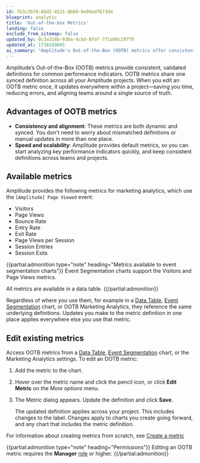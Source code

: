 ```yaml
---
id: fb3c2b70-88d2-4521-8b60-6e09adf673dd
blueprint: analytic
title: 'Out-of-the-box Metrics'
landing: false
exclude_from_sitemap: false
updated_by: 0c3a318b-936a-4cbd-8fdf-771a90c297f0
updated_at: 1738269005
ai_summary: "Amplitude's Out-of-the-Box (OOTB) metrics offer consistent, shared definitions for common performance indicators across your projects. Editing once updates everywhere, saving time and ensuring alignment. Advantages include consistency, speed, and scalability. Available metrics cover marketing analytics like Visitors, Page Views, and more. These metrics can be used in Data Tables, Event Segmentation charts, or OOTB Marketing Analytics with the same definitions. You can edit these metrics easily by adding them to a chart, updating the definition, and saving changes. Editing OOTB metrics requires a Manager role or higher."
---
```

Amplitude’s Out-of-the-Box (OOTB) metrics provide consistent, validated definitions for common performance indicators. OOTB metrics share one synced definition across all your Amplitude projects. When you edit an OOTB metric once, it updates everywhere within a project—saving you time, reducing errors, and aligning teams around a single source of truth.

## Advantages of OOTB metrics

* **Consistency and alignment**: These metrics are both dynamic and synced. You don't need to worry about mismatched definitions or manual updates in more than one place.
* **Speed and scalability**: Amplitude provides default metrics, so you can start analyzing key performance indicators quickly, and keep consistent definitions across teams and projects.

## Available metrics

Amplitude provides the following metrics for marketing analytics, which use the `[Amplitude] Page Viewed` event:

* Visitors
* Page Views
* Bounce Rate
* Entry Rate
* Exit Rate
* Page Views per Session
* Session Entries
* Session Exits

{{partial:admonition type="note" heading="Metrics available to event segmentation charts"}}
Event Segmentation charts support the Visitors and Page Views metrics.

All metrics are available in a data table.
{{/partial:admonition}}

Regardless of where you use them, for example in a [Data Table](/docs/analytics/charts/data-tables), [Event Segmentation](/docs/analytics/charts/event-segmentation) chart, or OOTB Marketing Analytics, they reference the same underlying definitions. Updates you make to the metric definition in one place applies everywhere else you use that metric.

## Edit existing metrics

Access OOTB metrics from a [Data Table](/docs/analytics/charts/data-tables), [Event Segmentation](/docs/analytics/charts/event-segmentation) chart, or the Marketing Analytics settings. To edit an OOTB metric:

1. Add the metric to the chart.
2. Hover over the metric name and click the pencil icon, or click **Edit Metric** on the *More options* menu.
3. The Metric dialog appears. Update the definition and click **Save**.

   The updated definition applies across your project. This includes changes to the label. Changes apply to charts you create going forward, and any chart that includes the metric definition.

For information about creating metrics from scratch, see [Create a metric](/docs/analytics/charts/data-tables/data-tables-create-metric)

{{partial:admonition type="note" heading="Permissions"}}
Editing an OOTB metric requires the **Manager** [role](/docs/admin/account-management/user-roles-permissions) or higher.
{{/partial:admonition}}
